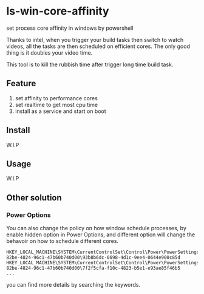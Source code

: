# ls-win-core-affinity
set process core affinity in windows by powershell

Thanks to intel, when you trigger your build tasks then switch to watch videos, all the tasks are then scheduled on efficient cores. The only good thing is it doubles your video time.

This tool is to kill the rubbish time after trigger long time build task.

## Feature
1. set affinity to performance cores
2. set realtime to get most cpu time
3. install as a service and start on boot

## Install

W.I.P

## Usage

W.I.P

## Other solution
### Power Options
You can also change the policy on how window schedule processes, by enable hidden option in Power Options, and different option will change the behavoir on how to schedule different cores.
```
HKEY_LOCAL_MACHINE\SYSTEM\CurrentControlSet\Control\Power\PowerSettings\54533251-82be-4824-96c1-47b60b740d00\93b8b6dc-0698-4d1c-9ee4-0644e900c85d 
HKEY_LOCAL_MACHINE\SYSTEM\CurrentControlSet\Control\Power\PowerSettings\54533251-82be-4824-96c1-47b60b740d00\7f2f5cfa-f10c-4823-b5e1-e93ae85f46b5
...
```
you can find more details by searching the keywords.
